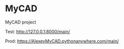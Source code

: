 # MyCAD
MyCAD project

Test: http://127.0.0.1:8000/main/

Prod: https://AlexeyMyCAD.pythonanywhere.com/main/
